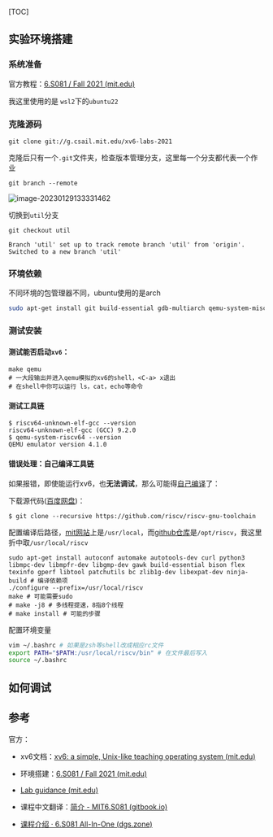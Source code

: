 [TOC]



## 实验环境搭建

### 系统准备

官方教程：[6.S081 / Fall 2021 (mit.edu)](https://pdos.csail.mit.edu/6.828/2021/tools.html)

我这里使用的是 `wsl2`下的`ubuntu22`

### 克隆源码

```shell
git clone git://g.csail.mit.edu/xv6-labs-2021
```

克隆后只有一个`.git`文件夹，检查版本管理分支，这里每一个分支都代表一个作业

```shell
git branch --remote
```

![image-20230129133331462](https://pic-1257412153.cos.ap-nanjing.myqcloud.com/images/images/2023/01/29/image-20230129133331462-af9acd.png)



切换到`util`分支

```
git checkout util
```

```
Branch 'util' set up to track remote branch 'util' from 'origin'.
Switched to a new branch 'util'
```

### 环境依赖

不同环境的包管理器不同，ubuntu使用的是arch

```bash
sudo apt-get install git build-essential gdb-multiarch qemu-system-misc gcc-riscv64-linux-gnu binutils-riscv64-linux-gnu 
```

### 测试安装

#### 测试能否启动`xv6`：

```shell
make qemu
# 一大段输出并进入qemu模拟的xv6的shell，<C-a> x退出
# 在shell中你可以运行 ls，cat，echo等命令
```

#### 测试工具链

```
$ riscv64-unknown-elf-gcc --version
riscv64-unknown-elf-gcc (GCC) 9.2.0
$ qemu-system-riscv64 --version
QEMU emulator version 4.1.0
```

#### 错误处理：自己编译工具链

如果报错，即使能运行xv6，也**无法调试**，那么可能得[自己编译](https://stackoverflow.com/questions/68611071/how-to-install-riscv64-gdbhttps://stackoverflow.com/questions/68611071/how-to-install-riscv64-gdb)了：

下载源代码([百度网盘]())：

```
$ git clone --recursive https://github.com/riscv/riscv-gnu-toolchain
```

配置编译后路径，[mit网站]()上是`/usr/local`，而[github仓库](https://github.com/riscv-collab/riscv-gnu-toolchainhttps://github.com/riscv-collab/riscv-gnu-toolchain)是`/opt/riscv`，我这里折中取`/usr/local/riscv`

```shell
sudo apt-get install autoconf automake autotools-dev curl python3 libmpc-dev libmpfr-dev libgmp-dev gawk build-essential bison flex texinfo gperf libtool patchutils bc zlib1g-dev libexpat-dev ninja-build # 编译依赖项
./configure --prefix=/usr/local/riscv
make # 可能需要sudo
# make -j8 # 多线程提速，8指8个线程
# make install # 可能的步骤
```

配置环境变量

```bash
vim ~/.bashrc # 如果是zsh等shell改成相应rc文件
export PATH="$PATH:/usr/local/riscv/bin" # 在文件最后写入
source ~/.bashrc
```



## 如何调试







## 参考

官方：

- xv6文档：[xv6: a simple, Unix-like teaching operating system (mit.edu)](https://pdos.csail.mit.edu/6.828/2021/xv6/book-riscv-rev2.pdf)
- 环境搭建：[6.S081 / Fall 2021 (mit.edu)](https://pdos.csail.mit.edu/6.828/2021/tools.html)
- [Lab guidance (mit.edu)](https://pdos.csail.mit.edu/6.828/2021/labs/guidance.html)



- 课程中文翻译：[简介 - MIT6.S081 (gitbook.io)](https://mit-public-courses-cn-translatio.gitbook.io/mit6-s081/)
- [课程介绍 · 6.S081 All-In-One (dgs.zone)](http://xv6.dgs.zone/)
